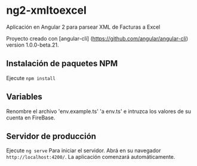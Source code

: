 
# ng2-xmltoexcel
Aplicación en Angular 2 para parsear XML de Facturas a Excel


Proyecto creado con  [angular-cli] (https://github.com/angular/angular-cli) version 1.0.0-beta.21.


## Instalación de paquetes NPM 
Ejecute `npm install`

## Variables  
Renombre el archivo 'env.example.ts' 'a env.ts' e intruzca los valores de su cuenta en FireBase. 

## Servidor de producción
Ejecute `ng serve` Para iniciar el servidor. Abrá en su navegador `http://localhost:4200/`. La aplicación comenzará automáticamente.

